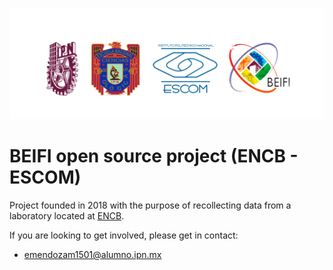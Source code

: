 ![banner](/images/readme-banner.png)

# BEIFI open source project (ENCB - ESCOM)
Project founded in 2018 with the purpose of recollecting data from a laboratory located at [ENCB](https://www.encb.ipn.mx/).

If you are looking to get involved, please get in contact:
* [emendozam1501@alumno.ipn.mx](mailto:emendozam1501@alumno.ipn.mx)
